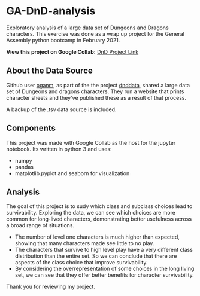 # GA-DnD-analysis
Exploratory analysis of a large data set of Dungeons and Dragons characters.
This exercise was done as a wrap up project for the General Assembly python bootcamp in February 2021.

**View this project on Google Collab:** [DnD Project Link](https://colab.research.google.com/drive/1iav-ezxNy6zb8FPb4O1jnqc_h_Wtjvpb)

## About the Data Source
 Github user [oganm](https://github.com/oganm), as part of the the project [dnddata](https://github.com/oganm/dnddata), shared a large data set of Dungeons and dragons characters. They run a website that prints character sheets and they've published these as a result of that process.
 
 A backup of the .tsv data source is included.
 
## Components
 This project was made with Google Collab as the host for the jupyter notebook. Its written in python 3 and uses:
 - numpy
 - pandas
 - matplotlib.pyplot and seaborn for visualization

## Analysis 
The goal of this project is to sudy which class and subclass choices lead to survivability. Exploring the data, we can see which choices are more common for long-lived characters, demonstrating better usefulness across a broad range of situations.

- The number of level one characters is much higher than expected, showing that many characters made see little to no play.
- The characters that survive to high level play have a very different class distribution than the entire set. So we can conclude that there are aspects of the class choice that improve survivability.
- By considering the overrepresentation of some choices in the long living set, we can see that they offer better benefits for character survivability.

Thank you for reviewing my project.
